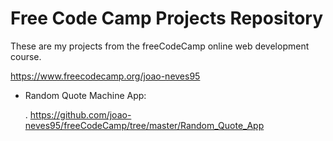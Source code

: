 # Free Code Camp Projects Repository

These are my projects from the freeCodeCamp online web development course.

https://www.freecodecamp.org/joao-neves95


<nbsp>
  
<nbsp>


- Random Quote Machine App:

  . https://github.com/joao-neves95/freeCodeCamp/tree/master/Random_Quote_App
